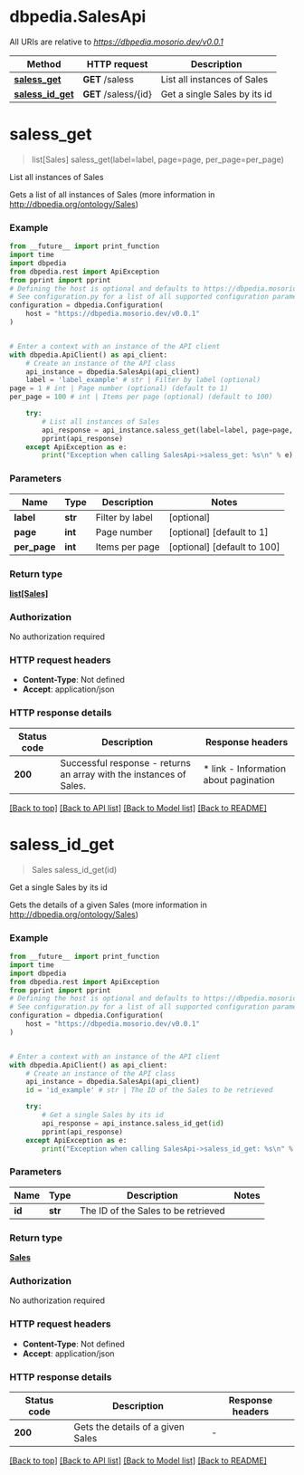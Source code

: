 # dbpedia.SalesApi

All URIs are relative to *https://dbpedia.mosorio.dev/v0.0.1*

Method | HTTP request | Description
------------- | ------------- | -------------
[**saless_get**](SalesApi.md#saless_get) | **GET** /saless | List all instances of Sales
[**saless_id_get**](SalesApi.md#saless_id_get) | **GET** /saless/{id} | Get a single Sales by its id


# **saless_get**
> list[Sales] saless_get(label=label, page=page, per_page=per_page)

List all instances of Sales

Gets a list of all instances of Sales (more information in http://dbpedia.org/ontology/Sales)

### Example

```python
from __future__ import print_function
import time
import dbpedia
from dbpedia.rest import ApiException
from pprint import pprint
# Defining the host is optional and defaults to https://dbpedia.mosorio.dev/v0.0.1
# See configuration.py for a list of all supported configuration parameters.
configuration = dbpedia.Configuration(
    host = "https://dbpedia.mosorio.dev/v0.0.1"
)


# Enter a context with an instance of the API client
with dbpedia.ApiClient() as api_client:
    # Create an instance of the API class
    api_instance = dbpedia.SalesApi(api_client)
    label = 'label_example' # str | Filter by label (optional)
page = 1 # int | Page number (optional) (default to 1)
per_page = 100 # int | Items per page (optional) (default to 100)

    try:
        # List all instances of Sales
        api_response = api_instance.saless_get(label=label, page=page, per_page=per_page)
        pprint(api_response)
    except ApiException as e:
        print("Exception when calling SalesApi->saless_get: %s\n" % e)
```

### Parameters

Name | Type | Description  | Notes
------------- | ------------- | ------------- | -------------
 **label** | **str**| Filter by label | [optional] 
 **page** | **int**| Page number | [optional] [default to 1]
 **per_page** | **int**| Items per page | [optional] [default to 100]

### Return type

[**list[Sales]**](Sales.md)

### Authorization

No authorization required

### HTTP request headers

 - **Content-Type**: Not defined
 - **Accept**: application/json

### HTTP response details
| Status code | Description | Response headers |
|-------------|-------------|------------------|
**200** | Successful response - returns an array with the instances of Sales. |  * link - Information about pagination <br>  |

[[Back to top]](#) [[Back to API list]](../README.md#documentation-for-api-endpoints) [[Back to Model list]](../README.md#documentation-for-models) [[Back to README]](../README.md)

# **saless_id_get**
> Sales saless_id_get(id)

Get a single Sales by its id

Gets the details of a given Sales (more information in http://dbpedia.org/ontology/Sales)

### Example

```python
from __future__ import print_function
import time
import dbpedia
from dbpedia.rest import ApiException
from pprint import pprint
# Defining the host is optional and defaults to https://dbpedia.mosorio.dev/v0.0.1
# See configuration.py for a list of all supported configuration parameters.
configuration = dbpedia.Configuration(
    host = "https://dbpedia.mosorio.dev/v0.0.1"
)


# Enter a context with an instance of the API client
with dbpedia.ApiClient() as api_client:
    # Create an instance of the API class
    api_instance = dbpedia.SalesApi(api_client)
    id = 'id_example' # str | The ID of the Sales to be retrieved

    try:
        # Get a single Sales by its id
        api_response = api_instance.saless_id_get(id)
        pprint(api_response)
    except ApiException as e:
        print("Exception when calling SalesApi->saless_id_get: %s\n" % e)
```

### Parameters

Name | Type | Description  | Notes
------------- | ------------- | ------------- | -------------
 **id** | **str**| The ID of the Sales to be retrieved | 

### Return type

[**Sales**](Sales.md)

### Authorization

No authorization required

### HTTP request headers

 - **Content-Type**: Not defined
 - **Accept**: application/json

### HTTP response details
| Status code | Description | Response headers |
|-------------|-------------|------------------|
**200** | Gets the details of a given Sales |  -  |

[[Back to top]](#) [[Back to API list]](../README.md#documentation-for-api-endpoints) [[Back to Model list]](../README.md#documentation-for-models) [[Back to README]](../README.md)

